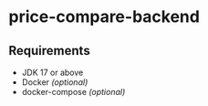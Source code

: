 price-compare-backend
=====================

Requirements
------------

- JDK 17 or above
- Docker *(optional)*
- docker-compose *(optional)*

